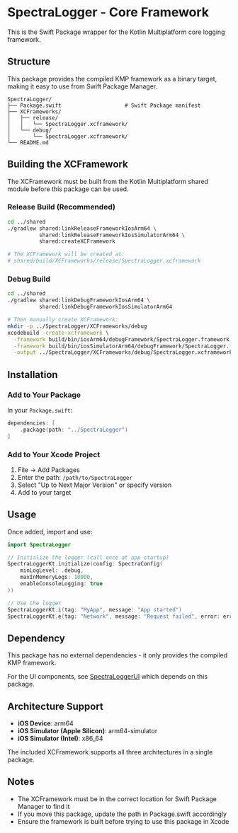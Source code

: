 # SpectraLogger - Core Framework

This is the Swift Package wrapper for the Kotlin Multiplatform core logging framework.

## Structure

This package provides the compiled KMP framework as a binary target, making it easy to use from Swift Package Manager.

```
SpectraLogger/
├── Package.swift                    # Swift Package manifest
├── XCFrameworks/
│   ├── release/
│   │   └── SpectraLogger.xcframework/
│   └── debug/
│       └── SpectraLogger.xcframework/
└── README.md
```

## Building the XCFramework

The XCFramework must be built from the Kotlin Multiplatform shared module before this package can be used.

### Release Build (Recommended)

```bash
cd ../shared
./gradlew shared:linkReleaseFrameworkIosArm64 \
          shared:linkReleaseFrameworkIosSimulatorArm64 \
          shared:createXCFramework

# The XCFramework will be created at:
# shared/build/XCFrameworks/release/SpectraLogger.xcframework
```

### Debug Build

```bash
cd ../shared
./gradlew shared:linkDebugFrameworkIosArm64 \
          shared:linkDebugFrameworkIosSimulatorArm64

# Then manually create XCFramework:
mkdir -p ../SpectraLogger/XCFrameworks/debug
xcodebuild -create-xcframework \
  -framework build/bin/iosArm64/debugFramework/SpectraLogger.framework \
  -framework build/bin/iosSimulatorArm64/debugFramework/SpectraLogger.framework \
  -output ../SpectraLogger/XCFrameworks/debug/SpectraLogger.xcframework
```

## Installation

### Add to Your Package

In your `Package.swift`:

```swift
dependencies: [
    .package(path: "../SpectraLogger")
]
```

### Add to Your Xcode Project

1. File → Add Packages
2. Enter the path: `/path/to/SpectraLogger`
3. Select "Up to Next Major Version" or specify version
4. Add to your target

## Usage

Once added, import and use:

```swift
import SpectraLogger

// Initialize the logger (call once at app startup)
SpectraLoggerKt.initialize(config: SpectraConfig(
    minLogLevel: .debug,
    maxInMemoryLogs: 10000,
    enableConsoleLogging: true
))

// Use the logger
SpectraLoggerKt.i(tag: "MyApp", message: "App started")
SpectraLoggerKt.e(tag: "Network", message: "Request failed", error: error)
```

## Dependency

This package has no external dependencies - it only provides the compiled KMP framework.

For the UI components, see [SpectraLoggerUI](../SpectraLoggerUI/README.md) which depends on this package.

## Architecture Support

- **iOS Device**: arm64
- **iOS Simulator (Apple Silicon)**: arm64-simulator
- **iOS Simulator (Intel)**: x86_64

The included XCFramework supports all three architectures in a single package.

## Notes

- The XCFramework must be in the correct location for Swift Package Manager to find it
- If you move this package, update the path in Package.swift accordingly
- Ensure the framework is built before trying to use this package in Xcode
